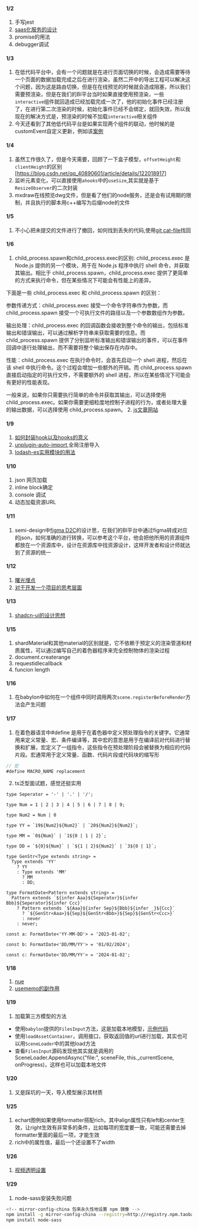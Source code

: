 #### 1/2

1. 手写jest
2. [saas化服务的设计](https://mp.weixin.qq.com/s/inF6TQjDKFcD7fef2c7rbQ)
3. promise的用法
4. debugger调试

#### 1/3
1. 在低代码平台中，会有一个问题就是在进行页面切换的时候，会造成需要等待一个页面的数据加载完成之后在进行渲染，虽然二开中的导出工程可以解决这个问题，因为这是路由切换，但是在在线预览的时候就会造成阻塞，所以我们需要预渲染，但是在我们的BI平台当时如果直接使用预渲染，一些`interactive`组件就回造成已经加载完成一次了，他的初始化事件已经注册了，在进行第二次渲染的时候，初始化事件已经不会绑定，就回失效，所以我现在的解决方式是，预渲染的时候不加载`interactive`相关组件
2. 今天还看到了其他低代码平台是如果实现两个组件的联动，他时候的是customEvent自定义更新，例如该[案例](https://mp.weixin.qq.com/s/eHYEk7mEKR6mWOn3p_2Fvg)

#### 1/4
1. 虽然工作很久了，但是今天需要，回顾了一下盒子模型，`offsetHeight`和`clientHeight`的区别[https://blog.csdn.net/qq_40890601/article/details/122018917]
2. 监听元素变化，可以直接使用`ahooks`中的`useSize`,其实就是基于`ResizeObserver`的二次封装
3. mxdraw在线预览dwg文件，但是看了他们的node服务，还是会有试用期的限制，并且执行的脚本用c++编写为后缀node的文件

#### 1/5
1. 不小心把未提交的文件进行了撤回，如何找到丢失的代码,使用[git cat-file](https://www.cnblogs.com/wang1229/p/16412331.html)找回

#### 1/6
1. child_process.spawn和child_process.exec的区别:
child_process.exec 是 Node.js 提供的另一个模块，用于在 Node.js 程序中执行 shell 命令，并获取其输出。相比于 child_process.spawn，child_process.exec 提供了更简单的方式来执行命令，但在某些情况下可能会有性能上的差异。

下面是一些 child_process.exec 和 child_process.spawn 的区别：

参数传递方式：child_process.exec 接受一个命令字符串作为参数，而 child_process.spawn 接受一个可执行文件的路径以及一个参数数组作为参数。

输出处理：child_process.exec 的回调函数会接收到整个命令的输出，包括标准输出和错误输出，可以通过解析字符串来获取需要的信息。而 child_process.spawn 提供了分别监听标准输出和错误输出的事件，可以在事件回调中逐行处理输出，而不需要将整个输出保存在内存中。

性能：child_process.exec 在执行命令时，会首先启动一个 shell 进程，然后在该 shell 中执行命令。这个过程会增加一些额外的开销。而 child_process.spawn 直接启动指定的可执行文件，不需要额外的 shell 进程，所以在某些情况下可能会有更好的性能表现。

一般来说，如果你只需要执行简单的命令并获取其输出，可以选择使用 child_process.exec。如果你需要更细粒度地控制子进程的行为，或者处理大量的输出数据，可以选择使用 child_process.spawn。
2. [js文章网站](https://javascript.sumankunwar.com.np/en/design-patterns/)

#### 1/9
1. [如何封装hook以及hooks的意义](https://mp.weixin.qq.com/s/VmEmpO9Kpy1oetimWQFAPQ)
2. [unplugin-auto-import](https://github.com/unplugin/unplugin-auto-import?tab=readme-ov-file),全局注册导入
3. [lodash-es实用模块的用法](https://www.lodashjs.com/docs/lodash.attempt)

#### 1/10
1. json  网页加载
2. inline block确定
3. console 调试
4. 动态加载资源URL

#### 1/11
1. semi-design中[figma D2C](https://semi.design/code/zh-CN/uikit/figma-usage)的设计思，在我们的BI平台中通过figma转成对应的json，如何准确的进行转换，可以参考这个平台，他会把他所用的资源组件都放在一个资源库中，设计在资源库中找资源设计，这样开发者和设计师就达到了资源的统一

#### 1/12
1. [曙光埋点](https://zhuanlan.zhihu.com/p/613981522)
2. [对于开发一个项目的思考层面](https://mp.weixin.qq.com/s/H35TyoyHK8QLj9vdFmoR7A)

#### 1/13
1. [shadcn-ui的设计思想](https://mp.weixin.qq.com/s?__biz=Mzk0MDMwMzQyOA==&mid=2247499762&idx=1&sn=7291a784d47ba5f603b4c6dbe5837e74&chksm=c2e10ad9f59683cfdc29e6760c78dabf8053c9a60c32aa7920e5e30966459423f9f83794dcbe#rd)

#### 1/15
1. shardMaterial和其他material的区别就是，它不依赖于预定义的渲染管道和材质属性，可以通过编写自己的着色器程序来完全控制物体的渲染过程
2. document.createrange
3. requestidlecallback
4. funcion length


#### 1/16
1. 在babylon中如何在一个组件中同时调用两次`scene.registerBeforeRender`方法会产生问题

#### 1/17
1. 在着色器语言中#define 是用于在着色器中定义预处理指令的关键字。它通常用来定义常量、宏、条件编译等，其中宏的意思是用于在编译前对代码进行替换和扩展，宏定义了一组指令，这些指令在预处理阶段会被替换为相应的代码片段。宏通常用于定义常量、函数、代码片段或代码块的缩写形
``` js
// 宏
#define MACRO_NAME replacement
```
2. ts泛型面试题，感觉还挺实用
```
type Seperator = '-' | '.' | '/';

type Num = 1 | 2 | 3 | 4 | 5 | 6 | 7 | 8 | 9;

type Num2 = Num | 0

type YY = `19${Num2}${Num2}` | `20${Num2}${Num2}`;

type MM = `0${Num}` | `1${0 | 1 | 2}`;

type DD = `${0}${Num}` | `${1 | 2}${Num2}` | `3${0 | 1}`;

type GenStr<Type extends string> = 
  Type extends 'YY'
    ? YY
    : Type extends 'MM'
      ? MM
      : DD;

type FormatDate<Pattern extends string> = 
  Pattern extends `${infer Aaa}${Seperator}${infer Bbb}${Seperator}${infer Ccc}`
    ? Pattern extends `${Aaa}${infer Sep}${Bbb}${infer _}${Ccc}`
      ? `${GenStr<Aaa>}${Sep}${GenStr<Bbb>}${Sep}${GenStr<Ccc>}`
      : never
    : never;

const a: FormatDate<'YY-MM-DD'> = '2023-01-02';

const b: FormatDate<'DD/MM/YY'> = '01/02/2024';

const c: FormatDate<'DD/MM/YY'> = '2024-01-02';
```

#### 1/18
1. [nue](https://mp.weixin.qq.com/s?__biz=MzAxMTMyOTk3MA==&mid=2456454770&idx=1&sn=cb82bcab76c54148618f2a838ccda853&chksm=8cdceeafbbab67b95345bfcdc5011218fe71afd44aaee9db028ff6a7648ebb521e6bfd6e2f9c#rd)
2. [usememo的副作用](https://mp.weixin.qq.com/s/aQclSEHFER-Tsr2LaYtm-A)

#### 1/19
1. 加载第三方模型的方法
 - 使用`babylon`提供的`FilesInput`方法，这是加载本地模型，[示例代码](https://github.com/ZoeLeee/UploadLocalModel)
 - 使用`loadAssetContainer`，调用接口，获取返回值的url进行加载，其实也可以用`SceneLoader`中的其他load方法
 - 查看`FilesInput`源码发现他其实就是调用的SceneLoader.AppendAsync("file:", sceneFile, this._currentScene, onProgress)，这样也可以加载本地文件

#### 1/20
1. 又是踩坑的一天，导入模型展示其材质

#### 1/25
1. echart图例如果使用formatter搭配rich，其中align属性只有left和center生效，让right生效有非常多的条件，比如每项的宽度要一致，可能还需要去掉formatter里面的最后一项，才能生效
2. rich中的属性值，最后一个还设置不了width

#### 1/26
1. [视频透明设置](https://mp.weixin.qq.com/s?__biz=MjM5MTA1MjAxMQ==&mid=2651268913&idx=1&sn=5cff163a8f7bd3085052f5264baeb99c&chksm=bd48feb58a3f77a3687252439442bc9a822833e4733d1ea5849abb8e205caf88f44d37b1c87b#rd)

#### 1/29
1. node-sass安装失败问题
 ```bash
 <!-- mirror-config-china 包来永久性地设置 npm 镜像 -->
npm install -g mirror-config-china --registry=http://registry.npm.taobao.org
npm install node-sass
 ```